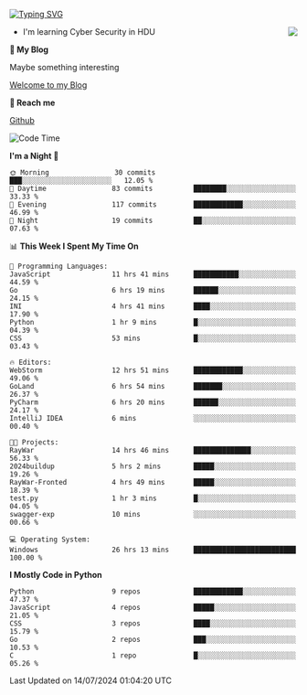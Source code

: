 [![Typing SVG](https://readme-typing-svg.herokuapp.com?font=Fira+Code&pause=1000&random=false&width=450&height=60&lines=Hello+%F0%9F%91%8B%F0%9F%8F%BB;I'm+JBNRZ)](https://git.io/typing-svg)

<a href="#">
  <img align="right" src="https://github-readme-stats.vercel.app/api?username=JBNRZ&show_icons=true&bg_color=15,f2f7fd,E0EAFC" />
</a>

- I'm learning Cyber Security in HDU

 **🌱 My Blog**

Maybe something interesting

[Welcome to my Blog](https://jbnrz.com.cn/)

 **💬 Reach me** 

[Github](https://github.com/JBNRZ)


<!--START_SECTION:waka-->
![Code Time](http://img.shields.io/badge/Code%20Time-596%20hrs%2041%20mins-blue)

**I'm a Night 🦉** 

```text
🌞 Morning                30 commits          ███░░░░░░░░░░░░░░░░░░░░░░   12.05 % 
🌆 Daytime                83 commits          ████████░░░░░░░░░░░░░░░░░   33.33 % 
🌃 Evening                117 commits         ████████████░░░░░░░░░░░░░   46.99 % 
🌙 Night                  19 commits          ██░░░░░░░░░░░░░░░░░░░░░░░   07.63 % 
```


📊 **This Week I Spent My Time On** 

```text
💬 Programming Languages: 
JavaScript               11 hrs 41 mins      ███████████░░░░░░░░░░░░░░   44.59 % 
Go                       6 hrs 19 mins       ██████░░░░░░░░░░░░░░░░░░░   24.15 % 
INI                      4 hrs 41 mins       ████░░░░░░░░░░░░░░░░░░░░░   17.90 % 
Python                   1 hr 9 mins         █░░░░░░░░░░░░░░░░░░░░░░░░   04.39 % 
CSS                      53 mins             █░░░░░░░░░░░░░░░░░░░░░░░░   03.43 % 

🔥 Editors: 
WebStorm                 12 hrs 51 mins      ████████████░░░░░░░░░░░░░   49.06 % 
GoLand                   6 hrs 54 mins       ███████░░░░░░░░░░░░░░░░░░   26.37 % 
PyCharm                  6 hrs 20 mins       ██████░░░░░░░░░░░░░░░░░░░   24.17 % 
IntelliJ IDEA            6 mins              ░░░░░░░░░░░░░░░░░░░░░░░░░   00.40 % 

🐱‍💻 Projects: 
RayWar                   14 hrs 46 mins      ██████████████░░░░░░░░░░░   56.33 % 
2024buildup              5 hrs 2 mins        █████░░░░░░░░░░░░░░░░░░░░   19.26 % 
RayWar-Fronted           4 hrs 49 mins       █████░░░░░░░░░░░░░░░░░░░░   18.39 % 
test.py                  1 hr 3 mins         █░░░░░░░░░░░░░░░░░░░░░░░░   04.05 % 
swagger-exp              10 mins             ░░░░░░░░░░░░░░░░░░░░░░░░░   00.66 % 

💻 Operating System: 
Windows                  26 hrs 13 mins      █████████████████████████   100.00 % 
```

**I Mostly Code in Python** 

```text
Python                   9 repos             ████████████░░░░░░░░░░░░░   47.37 % 
JavaScript               4 repos             █████░░░░░░░░░░░░░░░░░░░░   21.05 % 
CSS                      3 repos             ████░░░░░░░░░░░░░░░░░░░░░   15.79 % 
Go                       2 repos             ███░░░░░░░░░░░░░░░░░░░░░░   10.53 % 
C                        1 repo              █░░░░░░░░░░░░░░░░░░░░░░░░   05.26 % 
```




 Last Updated on 14/07/2024 01:04:20 UTC
<!--END_SECTION:waka-->
